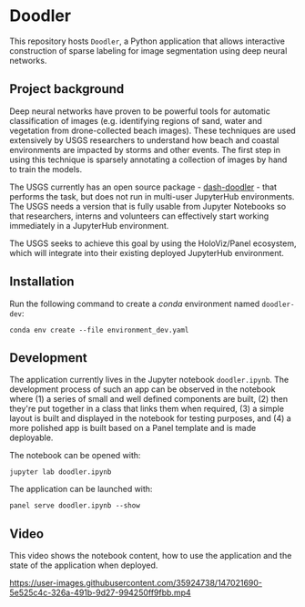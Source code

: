 # Doodler

This repository hosts `Doodler`, a Python application that allows interactive construction of sparse labeling for image segmentation using deep neural networks.

## Project background

Deep neural networks have proven to be powerful tools for automatic classification of images (e.g. identifying regions of sand, water and vegetation from drone-collected beach images).  These techniques are used extensively by USGS researchers to understand how beach and coastal environments are impacted by storms and other events. The first step in using this technique is sparsely annotating a collection of images by hand to train the models.

The USGS currently has an open source package - [dash-doodler](https://github.com/dbuscombe-usgs/dash_doodler) - that performs the task, but does not run in multi-user JupyterHub environments. The USGS needs a version that is fully usable from Jupyter Notebooks so that researchers, interns and volunteers can effectively start working immediately in a JupyterHub environment.

The USGS seeks to achieve this goal by using the HoloViz/Panel ecosystem, which will integrate into their existing deployed JupyterHub environment.  

## Installation

Run the following command to create a *conda* environment named `doodler-dev`:

```
conda env create --file environment_dev.yaml
```

## Development

The application currently lives in the Jupyter notebook `doodler.ipynb`. The development process of such an app can be observed in the notebook where (1) a series of small and well defined components are built, (2) then they're put together in a class that links them when required, (3) a simple layout is built and displayed in the notebook for testing purposes, and (4) a more polished app is built based on a Panel template and is made deployable.

The notebook can be opened with:

```
jupyter lab doodler.ipynb
```

The application can be launched with:

```
panel serve doodler.ipynb --show
```

## Video

This video shows the notebook content, how to use the application and the state of the application when deployed.


https://user-images.githubusercontent.com/35924738/147021690-5e525c4c-326a-491b-9d27-994250ff9fbb.mp4

